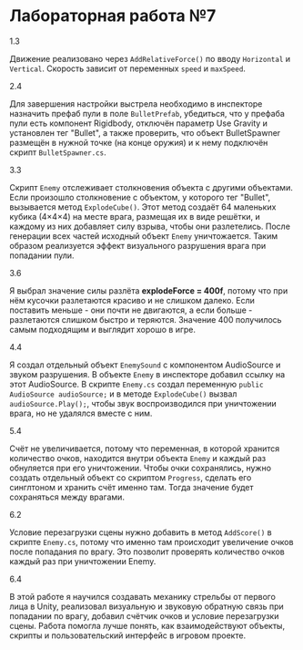 # Лабораторная работа №7

1.3

Движение реализовано через `AddRelativeForce()` по вводу `Horizontal` и `Vertical`. Скорость зависит от переменных `speed` и `maxSpeed`.


2.4

Для завершения настройки выстрела необходимо в инспекторе назначить префаб пули в поле `BulletPrefab`, убедиться, что у префаба пули есть компонент Rigidbody, отключён параметр Use Gravity и установлен тег "Bullet", а также проверить, что объект BulletSpawner размещён в нужной точке (на конце оружия) и к нему подключён скрипт `BulletSpawner.cs`.


3.3

Скрипт `Enemy` отслеживает столкновения объекта с другими объектами. Если произошло столкновение с объектом, у которого тег "Bullet", вызывается метод `ExplodeCube()`. Этот метод создаёт 64 маленьких кубика (4×4×4) на месте врага, размещая их в виде решётки, и каждому из них добавляет силу взрыва, чтобы они разлетелись. После генерации всех частей исходный объект `Enemy` уничтожается. Таким образом реализуется эффект визуального разрушения врага при попадании пули.


3.6

Я выбрал значение силы разлёта **explodeForce = 400f**, потому что при нём кусочки разлетаются красиво и не слишком далеко. Если поставить меньше - они почти не двигаются, а если больше - разлетаются слишком быстро и теряются. Значение 400 получилось самым подходящим и выглядит хорошо в игре.


4.4

Я создал отдельный объект `EnemySound` с компонентом AudioSource и звуком разрушения. В объекте `Enemy` в инспекторе добавил ссылку на этот AudioSource. В скрипте `Enemy.cs` создал переменную `public AudioSource audioSource;` и в методе `ExplodeCube()` вызвал `audioSource.Play();`, чтобы звук воспроизводился при уничтожении врага, но не удалялся вместе с ним.


5.4

Счёт не увеличивается, потому что переменная, в которой хранится количество очков, находится внутри объекта `Enemy` и каждый раз обнуляется при его уничтожении. Чтобы очки сохранялись, нужно создать отдельный объект со скриптом `Progress`, сделать его синглтоном и хранить счёт именно там. Тогда значение будет сохраняться между врагами.


6.2

Условие перезагрузки сцены нужно добавить в метод `AddScore()` в скрипте `Enemy.cs`, потому что именно там происходит увеличение очков после попадания по врагу. Это позволит проверять количество очков каждый раз при уничтожении Enemy.


6.4

В этой работе я научился создавать механику стрельбы от первого лица в Unity, реализовал визуальную и звуковую обратную связь при попадании по врагу, добавил счётчик очков и условие перезагрузки сцены. Работа помогла лучше понять, как взаимодействуют объекты, скрипты и пользовательский интерфейс в игровом проекте.
